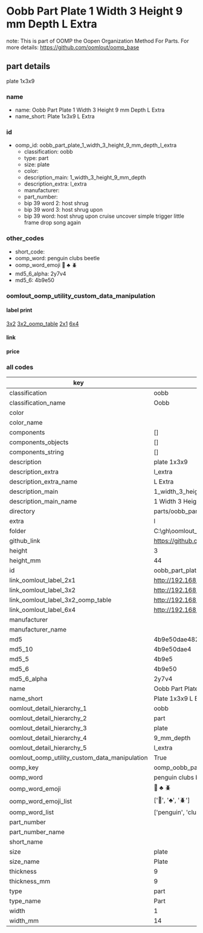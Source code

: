 # Oobb Part Plate 1 Width 3 Height 9 mm Depth L Extra  

note: This is part of OOMP the Oopen Organization Method For Parts. For more details: https://github.com/oomlout/oomp_base

##  part details
  



plate 1x3x9



### name
* name: Oobb Part Plate 1 Width 3 Height 9 mm Depth L Extra
* name_short: Plate 1x3x9 L Extra
### id
* oomp_id: oobb_part_plate_1_width_3_height_9_mm_depth_l_extra
  * classification: oobb
  * type: part
  * size: plate
  * color: 
  * description_main: 1_width_3_height_9_mm_depth
  * description_extra: l_extra
  * manufacturer: 
  * part_number: 
  * bip 39 word 2: host shrug
  * bip 39 word 3: host shrug upon
  * bip 39 word: host shrug upon cruise uncover simple trigger little frame drop song again

### other_codes
* short_code: 
* oomp_word: penguin clubs beetle
* oomp_word_emoji :penguin: :clubs: :beetle:
* md5_6_alpha: 2y7v4
* md5_6: 4b9e50






### oomlout_oomp_utility_custom_data_manipulation
#### label print
[3x2](http://192.168.1.245:1112/?label=oomp%202y7v4)
[3x2_oomp_table](http://192.168.1.108:1112/?label=oomp%202y7v4)
[2x1](http://192.168.1.242:1112/?label=oomp%202y7v4)
[6x4](http://192.168.1.55:1112/?label=oomp%202y7v4)    

#### link

                              

#### price







### all codes 
| key | value |  
| --- | --- |  
| classification | oobb |  
| classification_name | Oobb |  
| color |  |  
| color_name |  |  
| components | [] |  
| components_objects | [] |  
| components_string | [] |  
| description | plate 1x3x9 |  
| description_extra | l_extra |  
| description_extra_name | L Extra |  
| description_main | 1_width_3_height_9_mm_depth |  
| description_main_name | 1 Width 3 Height 9 mm Depth |  
| directory | parts/oobb_part_plate_1_width_3_height_9_mm_depth_l_extra |  
| extra | l |  
| folder | C:\gh\oomlout_oobb_version_4_generated_parts\things\oobb_part_plate_1_width_3_height_9_mm_depth_l_extra |  
| github_link | https://github.com/oomlout/oomlout_oomp_part_src/tree/main/parts/oobb_part_plate_1_width_3_height_9_mm_depth_l_extra |  
| height | 3 |  
| height_mm | 44 |  
| id | oobb_part_plate_1_width_3_height_9_mm_depth_l_extra |  
| link_oomlout_label_2x1 | http://192.168.1.242:1112/?label=oomp%202y7v4 |  
| link_oomlout_label_3x2 | http://192.168.1.245:1112/?label=oomp%202y7v4 |  
| link_oomlout_label_3x2_oomp_table | http://192.168.1.108:1112/?label=oomp%202y7v4 |  
| link_oomlout_label_6x4 | http://192.168.1.55:1112/?label=oomp%202y7v4 |  
| manufacturer |  |  
| manufacturer_name |  |  
| md5 | 4b9e50dae4829d132476534bddf1d370 |  
| md5_10 | 4b9e50dae4 |  
| md5_5 | 4b9e5 |  
| md5_6 | 4b9e50 |  
| md5_6_alpha | 2y7v4 |  
| name | Oobb Part Plate 1 Width 3 Height 9 mm Depth L Extra |  
| name_short | Plate 1x3x9 L Extra |  
| oomlout_detail_hierarchy_1 | oobb |  
| oomlout_detail_hierarchy_2 | part |  
| oomlout_detail_hierarchy_3 | plate |  
| oomlout_detail_hierarchy_4 | 9_mm_depth |  
| oomlout_detail_hierarchy_5 | l_extra |  
| oomlout_oomp_utility_custom_data_manipulation | True |  
| oomp_key | oomp_oobb_part_plate_1_width_3_height_9_mm_depth_l_extra |  
| oomp_word | penguin clubs beetle |  
| oomp_word_emoji | :penguin: :clubs: :beetle: |  
| oomp_word_emoji_list | [':penguin:', ':clubs:', ':beetle:'] |  
| oomp_word_list | ['penguin', 'clubs', 'beetle'] |  
| part_number |  |  
| part_number_name |  |  
| short_name |  |  
| size | plate |  
| size_name | Plate |  
| thickness | 9 |  
| thickness_mm | 9 |  
| type | part |  
| type_name | Part |  
| width | 1 |  
| width_mm | 14 |  
